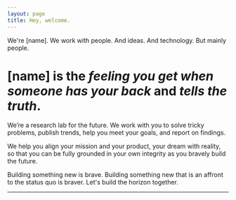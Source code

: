 ```yaml
---
layout: page
title: Hey, welcome.
---
```


We're [name]. We work with people. And ideas. And technology. But mainly people. 

# [name] is the *feeling you get when someone has your back* and *tells the truth*.

We’re a research lab for the future. We work with you to solve tricky problems, publish trends, help you meet your goals, and report on findings.

We help you align your mission and your product, your dream with reality, so that you can be fully grounded in your own integrity as you bravely build the future. 

Building something new is brave. Building something new that is an affront to the status quo is braver. Let's build the horizon together. 





***